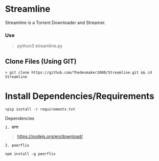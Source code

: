 # Streamline
Streamline is a Torrent Downloader and Streamer.



### Use
>python3 streamline.py

## Clone Files (Using GIT)
```
> git clone https://github.com/Thedevmaker2000/Streamline.git && cd Streamline
```
# Install Dependencies/Requirements
```
>pip install -r requirements.txt
```

Dependencies

`1. NPM`
> https://nodejs.org/en/download/

`2. peerflix`
```
npm install -g peerflix
```

